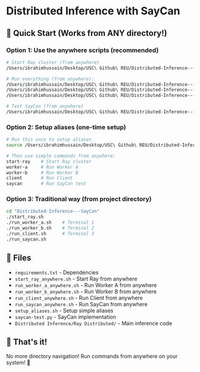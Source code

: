 # Distributed Inference with SayCan

## 🚀 Quick Start (Works from ANY directory!)

### Option 1: Use the anywhere scripts (recommended)
```bash
# Start Ray cluster (from anywhere)
/Users/ibrahimhussain/Desktop/USC\ Github\ REU/Distributed-Inference---SayCan/start_ray_anywhere.sh

# Run everything (from anywhere):
/Users/ibrahimhussain/Desktop/USC\ Github\ REU/Distributed-Inference---SayCan/run_worker_a_anywhere.sh    # Terminal 1
/Users/ibrahimhussain/Desktop/USC\ Github\ REU/Distributed-Inference---SayCan/run_worker_b_anywhere.sh    # Terminal 2  
/Users/ibrahimhussain/Desktop/USC\ Github\ REU/Distributed-Inference---SayCan/run_client_anywhere.sh      # Terminal 3

# Test SayCan (from anywhere)
/Users/ibrahimhussain/Desktop/USC\ Github\ REU/Distributed-Inference---SayCan/run_saycan_anywhere.sh
```

### Option 2: Setup aliases (one-time setup)
```bash
# Run this once to setup aliases
source /Users/ibrahimhussain/Desktop/USC\ Github\ REU/Distributed-Inference---SayCan/setup_aliases.sh

# Then use simple commands from anywhere:
start-ray    # Start Ray cluster
worker-a     # Run Worker A
worker-b     # Run Worker B
client       # Run Client
saycan       # Run SayCan test
```

### Option 3: Traditional way (from project directory)
```bash
cd "Distributed-Inference---SayCan"
./start_ray.sh
./run_worker_a.sh    # Terminal 1
./run_worker_b.sh    # Terminal 2  
./run_client.sh      # Terminal 3
./run_saycan.sh
```

## 📁 Files

- `requirements.txt` - Dependencies
- `start_ray_anywhere.sh` - Start Ray from anywhere
- `run_worker_a_anywhere.sh` - Run Worker A from anywhere
- `run_worker_b_anywhere.sh` - Run Worker B from anywhere
- `run_client_anywhere.sh` - Run Client from anywhere
- `run_saycan_anywhere.sh` - Run SayCan from anywhere
- `setup_aliases.sh` - Setup simple aliases
- `saycan-test.py` - SayCan implementation
- `Distributed Inference/Ray Distributed/` - Main inference code

## 🎯 That's it!

No more directory navigation! Run commands from anywhere on your system! 🚀 